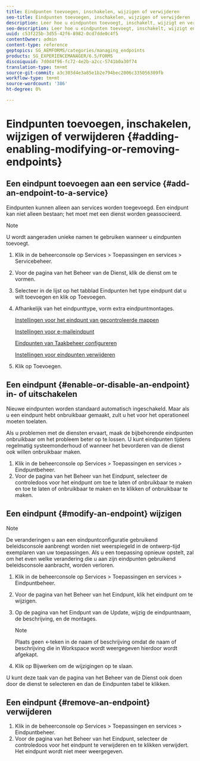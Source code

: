 ```yaml
---
title: Eindpunten toevoegen, inschakelen, wijzigen of verwijderen
seo-title: Eindpunten toevoegen, inschakelen, wijzigen of verwijderen
description: Leer hoe u eindpunten toevoegt, inschakelt, wijzigt en verwijdert.
seo-description: Leer hoe u eindpunten toevoegt, inschakelt, wijzigt en verwijdert.
uuid: c53f225b-3d55-42f6-8982-0cd7dde0c4f5
contentOwner: admin
content-type: reference
geptopics: SG_AEMFORMS/categories/managing_endpoints
products: SG_EXPERIENCEMANAGER/6.5/FORMS
discoiquuid: 7d0d4f96-fc72-4e2b-a2cc-5741b0a30f74
translation-type: tm+mt
source-git-commit: a3c303d4e3a85e1b2e794bec2006c335056309fb
workflow-type: tm+mt
source-wordcount: '386'
ht-degree: 0%

---
```



# Eindpunten toevoegen, inschakelen, wijzigen of verwijderen {#adding-enabling-modifying-or-removing-endpoints}

## Een eindpunt toevoegen aan een service {#add-an-endpoint-to-a-service}

Eindpunten kunnen alleen aan services worden toegevoegd. Een eindpunt kan niet alleen bestaan; het moet met een dienst worden geassocieerd.

>[!NOTE]
>
>U wordt aangeraden unieke namen te gebruiken wanneer u eindpunten toevoegt.

1. Klik in de beheerconsole op Services > Toepassingen en services > Servicebeheer.
1. Voor de pagina van het Beheer van de Dienst, klik de dienst om te vormen.
1. Selecteer in de lijst op het tabblad Eindpunten het type eindpunt dat u wilt toevoegen en klik op Toevoegen.
1. Afhankelijk van het eindpunttype, vorm extra eindpuntmontages.

   [Instellingen voor het eindpunt van gecontroleerde mappen](/help/forms/using/admin-help/configuring-watched-folder-endpoints.md#watched-folder-endpoint-settings)

   [Instellingen voor e-maileindpunt](/help/forms/using/admin-help/configuring-email-endpoints.md#email-endpoint-settings)

   [Eindpunten van Taakbeheer configureren](/help/forms/using/admin-help/configuring-task-manager-endpoints.md#configuring-task-manager-endpoints)

   [Instellingen voor eindpunten verwijderen](/help/forms/using/admin-help/configuring-remoting-endpoints.md#remoting-endpoint-settings)

1. Klik op Toevoegen.

## Een eindpunt {#enable-or-disable-an-endpoint} in- of uitschakelen

Nieuwe eindpunten worden standaard automatisch ingeschakeld. Maar als u een eindpunt hebt onbruikbaar gemaakt, zult u het voor het operationeel moeten toelaten.

Als u problemen met de diensten ervaart, maak de bijbehorende eindpunten onbruikbaar om het probleem beter op te lossen. U kunt eindpunten tijdens regelmatig systeemonderhoud of wanneer het bevorderen van de dienst ook willen onbruikbaar maken.

1. Klik in de beheerconsole op Services > Toepassingen en services > Eindpuntbeheer.
1. Voor de pagina van het Beheer van het Eindpunt, selecteer de controledoos voor het eindpunt om toe te laten of onbruikbaar te maken en toe te laten of onbruikbaar te maken en te klikken of onbruikbaar te maken.

## Een eindpunt {#modify-an-endpoint} wijzigen

>[!NOTE]
>
>De veranderingen u aan een eindpuntconfiguratie gebruikend beleidsconsole aanbrengt worden niet weerspiegeld in de ontwerp-tijd exemplaren van uw toepassingen. Als u een toepassing opnieuw opstelt, zal om het even welke verandering die u aan zijn eindpunten gebruikend beleidsconsole aanbracht, worden verloren.

1. Klik in de beheerconsole op Services > Toepassingen en services > Eindpuntbeheer.
1. Voor de pagina van het Beheer van het Eindpunt, klik het eindpunt om te wijzigen.
1. Op de pagina van het Eindpunt van de Update, wijzig de eindpuntnaam, de beschrijving, en de montages.

   >[!NOTE]
   >
   >Plaats geen &lt;-teken in de naam of beschrijving omdat de naam of beschrijving die in Workspace wordt weergegeven hierdoor wordt afgekapt.

1. Klik op Bijwerken om de wijzigingen op te slaan.

U kunt deze taak van de pagina van het Beheer van de Dienst ook doen door de dienst te selecteren en dan de Eindpunten tabel te klikken.

## Een eindpunt {#remove-an-endpoint} verwijderen

1. Klik in de beheerconsole op Services > Toepassingen en services > Eindpuntbeheer.
1. Voor de pagina van het Beheer van het Eindpunt, selecteer de controledoos voor het eindpunt te verwijderen en te klikken verwijdert. Het eindpunt wordt niet meer weergegeven.

